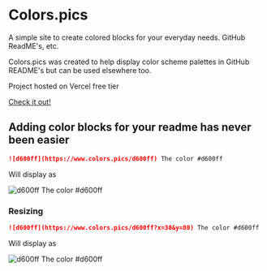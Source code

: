 # Colors.pics

A simple site to create colored blocks for your everyday needs. GitHub ReadME's, etc.

Colors.pics was created to help display color scheme palettes in GitHub README's but can be used elsewhere too.

Project hosted on Vercel free tier

[Check it out!](https://colors.pics/FF6D00)


## Adding color blocks for your readme has never been easier

```markdown
![d600ff](https://www.colors.pics/d600ff) The color #d600ff
```

Will display as 

![d600ff](https://www.colors.pics/d600ff) The color #d600ff

### Resizing

```markdown
![d600ff](https://www.colors.pics/d600ff?x=30&y=80) The color #d600ff
```

Will display as 

![d600ff](https://www.colors.pics/d600ff?x=30&y=80) The color #d600ff
